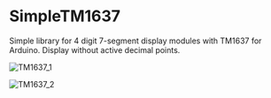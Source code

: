 # SimpleTM1637

Simple library for 4 digit 7-segment display modules with TM1637 for Arduino.
Display without active decimal points.

![TM1637_1](https://user-images.githubusercontent.com/47433781/169714677-5fc1593c-b6a7-492d-83d5-7bcc8703fd16.jpg)

![TM1637_2](https://user-images.githubusercontent.com/47433781/169714971-3a24eaa1-9f88-4f5e-acb2-735378f8108b.jpg)
